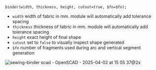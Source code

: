 `binder(width, thickness, height, cutout=true, $fn=$fn);`

* `width` width of fabric in mm. module will automatically add tolerance spacing
* `thickness` thickness of fabric in mm. module will automatically add tolerance spacing
* `height` exact height of final shape
* `cutout` set to `false` to visually inspect shape generated
* `$fn` number of fragments used during arc and vertical segment generation

![sewing-binder scad - OpenSCAD - 2025-04-02 at 15 05 37@2x](https://github.com/user-attachments/assets/d8ba1189-4dbf-4046-b6b6-991c9ce0f741)
